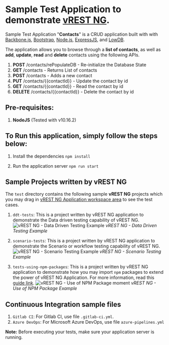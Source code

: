 # Sample Test Application to demonstrate [vREST NG](https://ng.vrest.io). #

Sample Test Application "**Contacts**" is a CRUD application built with with [Backbone.js](https://backbonejs.org/), [Bootstrap](https://getbootstrap.com/), [Node.js](https://nodejs.org/), [ExpressJS](https://expressjs.com/), and [LowDB](https://github.com/typicode/lowdb).

The application allows you to browse through a **list of contacts**, as well as **add**, **update**, **read** and **delete** contacts using the following APIs.

1. **POST** /contacts/rePopulateDB - Re-initialize the Database State
2. **GET** /contacts - Returns List of contacts
3. **POST** /contacts - Adds a new contact
4. **PUT** /contacts/{{contactId}} - Update the contact by id
5. **GET** /contacts/{{contactId}} - Read the contact by id
6. **DELETE** /contacts/{{contactId}} - Delete the contact by id

## Pre-requisites: ##
1. **NodeJS** (Tested with v10.16.2)

## To Run this application, simply follow the steps below: ##

1. Install the dependencies
```npm install```

2. Run the application server
```npm run start```

## Sample Projects written by vREST NG ##

The `test` directory contains the following sample **vREST NG** projects which you may drag in [vREST NG Application workspace area](https://ng.vrest.io/docs/app/new-user.html) to see the test cases.

1. `ddt-tests`: This is a project written by vREST NG application to demonstrate the Data driven testing capability of vREST NG.
![vREST NG - Data Driven Testing Example](assets/ddt-tests.png)
*vREST NG - Data Driven Testing Example*

2. `scenario-tests`: This is a project written by vREST NG application to demonstrate the Scenario or workflow testing capability of vREST NG.
![vREST NG - Scenario Testing Example](assets/scenario-tests.png)
*vREST NG - Scenario Testing Example*

3. `tests-using-npm-packages`: This is a project written by vREST NG application to demonstrate how you may import `npm` packages to extend the power of vREST NG Application. For more information, read this [guide link](https://ng.vrest.io/docs/app/utility-methods.html#importing-npm-packages-in-utility-methods).
![vREST NG - Use of NPM Package `moment`](assets/use-of-npm-package.png)
*vREST NG - Use of NPM Package Example*

## Continuous Integration sample files ##

1. `Gitlab CI`: For Gitlab CI, use file `.gitlab-ci.yml`.
2. `Azure DevOps`: For Microsoft Azure DevOps, use file `azure-pipelines.yml`

**Note:** Before executing your tests, make sure your application server is running.